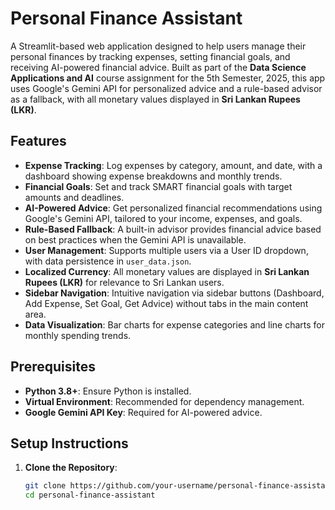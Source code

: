 # Personal Finance Assistant

A Streamlit-based web application designed to help users manage their personal finances by tracking expenses, setting financial goals, and receiving AI-powered financial advice. Built as part of the **Data Science Applications and AI** course assignment for the 5th Semester, 2025, this app uses Google's Gemini API for personalized advice and a rule-based advisor as a fallback, with all monetary values displayed in **Sri Lankan Rupees (LKR)**.

## Features

- **Expense Tracking**: Log expenses by category, amount, and date, with a dashboard showing expense breakdowns and monthly trends.
- **Financial Goals**: Set and track SMART financial goals with target amounts and deadlines.
- **AI-Powered Advice**: Get personalized financial recommendations using Google's Gemini API, tailored to your income, expenses, and goals.
- **Rule-Based Fallback**: A built-in advisor provides financial advice based on best practices when the Gemini API is unavailable.
- **User Management**: Supports multiple users via a User ID dropdown, with data persistence in `user_data.json`.
- **Localized Currency**: All monetary values are displayed in **Sri Lankan Rupees (LKR)** for relevance to Sri Lankan users.
- **Sidebar Navigation**: Intuitive navigation via sidebar buttons (Dashboard, Add Expense, Set Goal, Get Advice) without tabs in the main content area.
- **Data Visualization**: Bar charts for expense categories and line charts for monthly spending trends.

## Prerequisites

- **Python 3.8+**: Ensure Python is installed.
- **Virtual Environment**: Recommended for dependency management.
- **Google Gemini API Key**: Required for AI-powered advice.

## Setup Instructions

1. **Clone the Repository**:
   ```bash
   git clone https://github.com/your-username/personal-finance-assistant.git
   cd personal-finance-assistant
